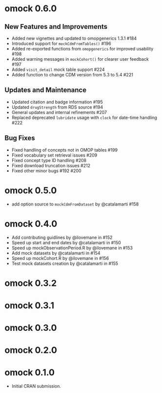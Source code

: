 # omock 0.6.0

## New Features and Improvements

-   Added new vignettes and updated to omopgenerics 1.3.1 #184
-   Introduced support for `mockCdmFromTables()` #196
-   Added re-exported functions from `omopgenerics` for improved usability #198
-   Added warning messages in `mockCohort()` for clearer user feedback #197
-   Added `visit_detail` mock table support #224
-   Added function to change CDM version from 5.3 to 5.4 #221

## Updates and Maintenance

-   Updated citation and badge information #195
-   Updated `drugStrength` from RDS source #194
-   General updates and internal refinements #207
-   Replaced deprecated `lubridate` usage with `clock` for date-time handling #222

## Bug Fixes

-   Fixed handling of concepts not in OMOP tables #199
-   Fixed vocabulary set retrieval issues #209
-   Fixed concept type ID handling #208
-   Fixed download truncation issues #212
-   Fixed other minor bugs #192 #200

# omock 0.5.0

-   add option source to `mockCdmFromDataset` by @catalamarti #158

# omock 0.4.0

-   Add contributing guidlines by @ilovemane in #152
-   Speed up start and end dates by @catalamarti in #150
-   Speed up mockObservationPeriod.R by @ilovemane in #153
-   Add mock datasets by @catalamarti in #154
-   Speed up mockCohort.R by @ilovemane in #156
-   Test mock datasets creation by @catalamarti in #155

# omock 0.3.2

# omock 0.3.1

# omock 0.3.0

# omock 0.2.0

# omock 0.1.0

-   Initial CRAN submission.
